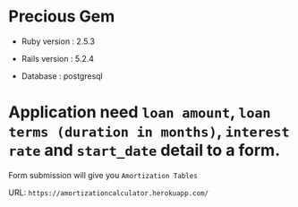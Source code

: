 # Precious Gem

* Ruby version : 2.5.3

* Rails version : 5.2.4

* Database : postgresql

# Application need `loan amount`, `loan terms (duration in months)`, `interest rate` and `start_date` detail to a form.

Form submission will give you `Amortization Tables`

URL: `https://amortizationcalculator.herokuapp.com/`
